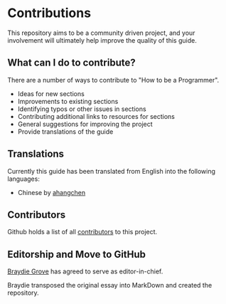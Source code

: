# Contributions

This repository aims to be a community driven project, and your involvement will ultimately help improve the quality of this guide. 

## What can I do to contribute?
There are a number of ways to contribute to "How to be a Programmer".

- Ideas for new sections
- Improvements to existing sections
- Identifying typos or other issues in sections
- Contributing additional links to resources for sections
- General suggestions for improving the project
- Provide translations of the guide

## Translations

Currently this guide has been translated from English into the following languages:

- Chinese by [ahangchen](https://github.com/ahangchen)

## Contributors

Github holds a list of all [contributors](https://github.com/braydie/HowToBeAProgrammer/graphs/contributors) to this project.

## Editorship and Move to GitHub

[Braydie Grove](https://www.github.com/braydie) has agreed to serve as editor-in-chief.

Braydie transposed the original essay into MarkDown and created the repository.
